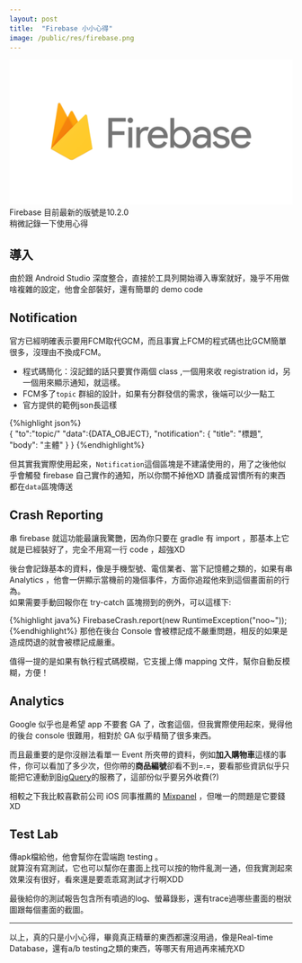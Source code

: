 ```yaml
---
layout: post
title:  "Firebase 小小心得"
image: /public/res/firebase.png
---
```

![](/public/res/firebase.png)
Firebase 目前最新的版號是10.2.0  
稍微記錄一下使用心得

<!-- more -->

## 導入 ##
由於跟 Android Studio 深度整合，直接於工具列開始導入專案就好，幾乎不用做啥複雜的設定，他會全部裝好，還有簡單的 demo code

## Notification ##
官方已經明確表示要用FCM取代GCM，而且事實上FCM的程式碼也比GCM簡單很多，沒理由不換成FCM。

- 程式碼簡化：沒記錯的話只要實作兩個 class ,一個用來收 registration id，另一個用來顯示通知，就這樣。 
- FCM多了`topic` 群組的設計，如果有分群發信的需求，後端可以少一點工
- 官方提供的範例json長這樣

{%highlight json%}		
{ 
	"to":"topic/"
	"data":{DATA_OBJECT},
	"notification": {
		"title": "標題",
		"body": "主體"
	}
}
{%endhighlight%}

 但其實我實際使用起來，`Notification`這個區塊是不建議使用的，用了之後他似乎會觸發 firebase 自己實作的通知，所以你關不掉他XD 請養成習慣所有的東西都在`data`區塊傳送

## Crash Reporting ##
串 firebase 就這功能最讓我驚艷，因為你只要在 gradle 有 import ，那基本上它就是已經裝好了，完全不用寫一行 code ，超強XD  

後台會記錄基本的資料，像是手機型號、電信業者、當下記憶體之類的，如果有串 Analytics ，他會一併顯示當機前的幾個事件，方面你追蹤他來到這個畫面前的行為。  
如果需要手動回報你在 try-catch 區塊撈到的例外，可以這樣下:

{%highlight java%}
FirebaseCrash.report(new RuntimeException("noo~"));
{%endhighlight%}
那他在後台 Console 會被標記成不嚴重問題，相反的如果是造成閃退的就會被標記成嚴重。  

值得一提的是如果有執行程式碼模糊，它支援上傳 mapping 文件，幫你自動反模糊，方便！

## Analytics ##
Google 似乎也是希望 app 不要套 GA 了，改套這個，但我實際使用起來，覺得他的後台 console 很難用，相對於 GA 似乎精簡了很多東西。

而且最重要的是你沒辦法看單一 Event 所夾帶的資料，例如**加入購物車**這樣的事件，你可以看加了多少次，但你帶的**商品編號**卻看不到=.=，要看那些資訊似乎只能把它連動到[BigQuery](https://cloud.google.com/bigquery/)的服務了，這部份似乎要另外收費(?)  

相較之下我比較喜歡前公司 iOS 同事推薦的 [Mixpanel](https://mixpanel.com/) ，但唯一的問題是它要錢XD

## Test Lab ##
傳apk檔給他，他會幫你在雲端跑 testing 。  
就算沒有寫測試，它也可以幫你在畫面上找可以按的物件亂測一通，但我實測起來效果沒有很好，看來還是要乖乖寫測試才行啊XDD  

最後給你的測試報告包含所有噴過的log、螢幕錄影，還有trace過哪些畫面的樹狀圖跟每個畫面的截圖。


----------
以上，真的只是小小心得，畢竟真正精華的東西都還沒用過，像是Real-time Database，還有a/b testing之類的東西，等哪天有用過再來補充XD